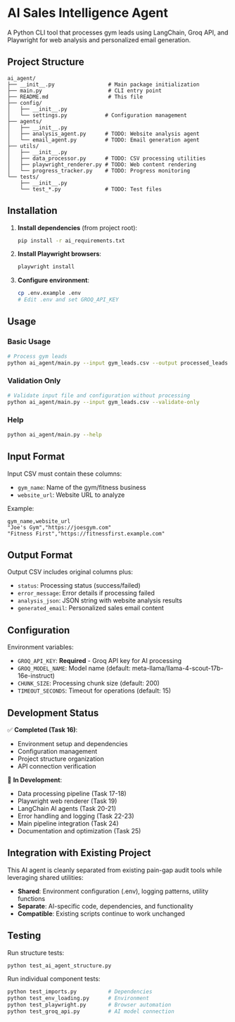 # AI Sales Intelligence Agent

A Python CLI tool that processes gym leads using LangChain, Groq API, and Playwright for web analysis and personalized email generation.

## Project Structure

```
ai_agent/
├── __init__.py                 # Main package initialization
├── main.py                     # CLI entry point
├── README.md                   # This file
├── config/
│   ├── __init__.py
│   └── settings.py            # Configuration management
├── agents/
│   ├── __init__.py
│   ├── analysis_agent.py      # TODO: Website analysis agent
│   └── email_agent.py         # TODO: Email generation agent
├── utils/
│   ├── __init__.py
│   ├── data_processor.py      # TODO: CSV processing utilities
│   ├── playwright_renderer.py # TODO: Web content rendering
│   └── progress_tracker.py    # TODO: Progress monitoring
└── tests/
    ├── __init__.py
    └── test_*.py              # TODO: Test files
```

## Installation

1. **Install dependencies** (from project root):
   ```bash
   pip install -r ai_requirements.txt
   ```

2. **Install Playwright browsers**:
   ```bash
   playwright install
   ```

3. **Configure environment**:
   ```bash
   cp .env.example .env
   # Edit .env and set GROQ_API_KEY
   ```

## Usage

### Basic Usage

```bash
# Process gym leads
python ai_agent/main.py --input gym_leads.csv --output processed_leads.csv
```

### Validation Only

```bash
# Validate input file and configuration without processing
python ai_agent/main.py --input gym_leads.csv --validate-only
```

### Help

```bash
python ai_agent/main.py --help
```

## Input Format

Input CSV must contain these columns:
- `gym_name`: Name of the gym/fitness business
- `website_url`: Website URL to analyze

Example:
```csv
gym_name,website_url
"Joe's Gym","https://joesgym.com"
"Fitness First","https://fitnessfirst.example.com"
```

## Output Format

Output CSV includes original columns plus:
- `status`: Processing status (success/failed)
- `error_message`: Error details if processing failed
- `analysis_json`: JSON string with website analysis results
- `generated_email`: Personalized sales email content

## Configuration

Environment variables:
- `GROQ_API_KEY`: **Required** - Groq API key for AI processing
- `GROQ_MODEL_NAME`: Model name (default: meta-llama/llama-4-scout-17b-16e-instruct)
- `CHUNK_SIZE`: Processing chunk size (default: 200)
- `TIMEOUT_SECONDS`: Timeout for operations (default: 15)

## Development Status

✅ **Completed (Task 16)**:
- Environment setup and dependencies
- Configuration management
- Project structure organization
- API connection verification

🚧 **In Development**:
- Data processing pipeline (Task 17-18)
- Playwright web renderer (Task 19)
- LangChain AI agents (Task 20-21)
- Error handling and logging (Task 22-23)
- Main pipeline integration (Task 24)
- Documentation and optimization (Task 25)

## Integration with Existing Project

This AI agent is cleanly separated from existing pain-gap audit tools while leveraging shared utilities:

- **Shared**: Environment configuration (.env), logging patterns, utility functions
- **Separate**: AI-specific code, dependencies, and functionality
- **Compatible**: Existing scripts continue to work unchanged

## Testing

Run structure tests:
```bash
python test_ai_agent_structure.py
```

Run individual component tests:
```bash
python test_imports.py          # Dependencies
python test_env_loading.py      # Environment
python test_playwright.py       # Browser automation
python test_groq_api.py         # AI model connection
```